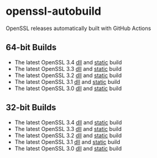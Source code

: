 # openssl-autobuild
OpenSSL releases automatically built with GitHub Actions

## 64-bit Builds

* The latest OpenSSL 3.4
  [dll](https://www.stunnel.org/openssl/windows/openssl-3.4-x64-dll.zip) and
  [static](https://www.stunnel.org/openssl/windows/openssl-3.4-x64-static.zip) build
* The latest OpenSSL 3.3
  [dll](https://www.stunnel.org/openssl/windows/openssl-3.3-x64-dll.zip) and
  [static](https://www.stunnel.org/openssl/windows/openssl-3.3-x64-static.zip) build
* The latest OpenSSL 3.2
  [dll](https://www.stunnel.org/openssl/windows/openssl-3.2-x64-dll.zip) and
  [static](https://www.stunnel.org/openssl/windows/openssl-3.2-x64-static.zip) build
* The latest OpenSSL 3.1
  [dll](https://www.stunnel.org/openssl/windows/openssl-3.1-x64-dll.zip) and
  [static](https://www.stunnel.org/openssl/windows/openssl-3.1-x64-static.zip) build
* The latest OpenSSL 3.0
  [dll](https://www.stunnel.org/openssl/windows/openssl-3.0-x64-dll.zip) and
  [static](https://www.stunnel.org/openssl/windows/openssl-3.0-x64-static.zip) build

## 32-bit Builds

* The latest OpenSSL 3.4
  [dll](https://www.stunnel.org/openssl/windows/openssl-3.4-x86-dll.zip) and
  [static](https://www.stunnel.org/openssl/windows/openssl-3.4-x86-static.zip) build
* The latest OpenSSL 3.3
  [dll](https://www.stunnel.org/openssl/windows/openssl-3.3-x86-dll.zip) and
  [static](https://www.stunnel.org/openssl/windows/openssl-3.3-x86-static.zip) build
* The latest OpenSSL 3.2
  [dll](https://www.stunnel.org/openssl/windows/openssl-3.2-x86-dll.zip) and
  [static](https://www.stunnel.org/openssl/windows/openssl-3.2-x86-static.zip) build
* The latest OpenSSL 3.1
  [dll](https://www.stunnel.org/openssl/windows/openssl-3.1-x86-dll.zip) and
  [static](https://www.stunnel.org/openssl/windows/openssl-3.1-x86-static.zip) build
* The latest OpenSSL 3.0
  [dll](https://www.stunnel.org/openssl/windows/openssl-3.0-x86-dll.zip) and
  [static](https://www.stunnel.org/openssl/windows/openssl-3.0-x86-static.zip) build
